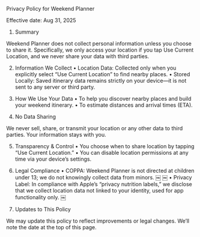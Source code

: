 Privacy Policy for Weekend Planner

Effective date: Aug 31, 2025

1. Summary

Weekend Planner does not collect personal information unless you choose to share it. Specifically, we only access your location if you tap Use Current Location, and we never share your data with third parties.

2. Information We Collect
	•	Location Data: Collected only when you explicitly select “Use Current Location” to find nearby places.
	•	Stored Locally: Saved itinerary data remains strictly on your device—it is not sent to any server or third party.

3. How We Use Your Data
	•	To help you discover nearby places and build your weekend itinerary.
	•	To estimate distances and arrival times (ETA).

4. No Data Sharing

We never sell, share, or transmit your location or any other data to third parties. Your information stays with you.

5. Transparency & Control
	•	You choose when to share location by tapping “Use Current Location.”
	•	You can disable location permissions at any time via your device’s settings.

6. Legal Compliance
	•	COPPA: Weekend Planner is not directed at children under 13; we do not knowingly collect data from minors.  ￼ ￼
	•	Privacy Label: In compliance with Apple’s “privacy nutrition labels,” we disclose that we collect location data not linked to your identity, used for app functionality only.  ￼

7. Updates to This Policy

We may update this policy to reflect improvements or legal changes. We’ll note the date at the top of this page.
